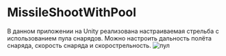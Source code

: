 # MissileShootWithPool

В данном приложении на Unity реализована настраиваемая стрельба с использованием пула снарядов. Можно настроить дальность полёта снаряда, скорость снаряда и скорострельность.
![пул](https://github.com/BillCipher890/MissileShootWithPool/assets/50743926/acc2cc4d-716d-47bd-a6c9-d2ad94ee81b4)
